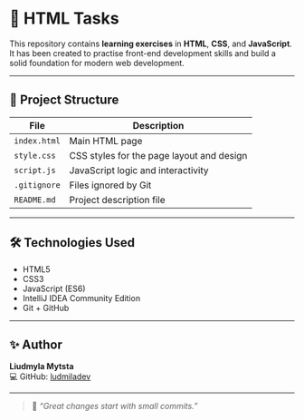 # 🌸 HTML Tasks

This repository contains **learning exercises** in **HTML**, **CSS**, and **JavaScript**.  
It has been created to practise front-end development skills and build a solid foundation for modern web development.

---

## 🧱 Project Structure

| File | Description |
|------|--------------|
| `index.html` | Main HTML page |
| `style.css` | CSS styles for the page layout and design |
| `script.js` | JavaScript logic and interactivity |
| `.gitignore` | Files ignored by Git |
| `README.md` | Project description file |

---

## 🛠️ Technologies Used
- HTML5
- CSS3
- JavaScript (ES6)
- IntelliJ IDEA Community Edition
- Git + GitHub

---

## ✨ Author
**Liudmyla Mytsta**  
💻 GitHub: [ludmiladev](https://github.com/ludmiladev)

---

> 🌿 *“Great changes start with small commits.”*

